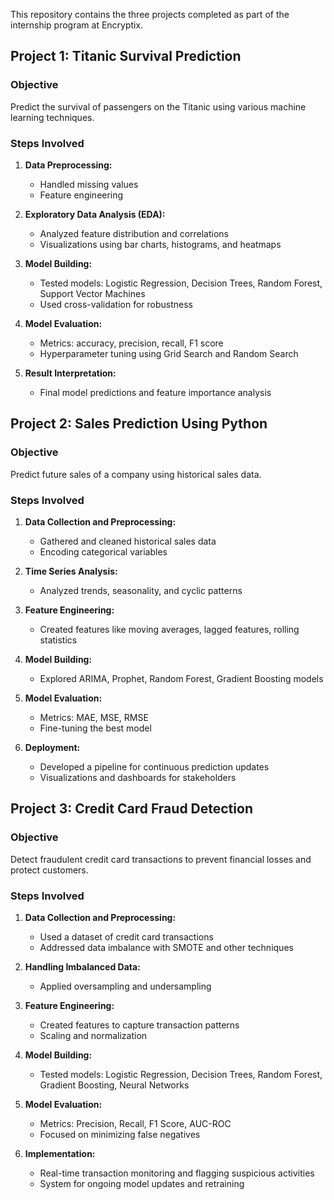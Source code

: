 

This repository contains the three projects completed as part of the internship program at Encryptix.

## Project 1: Titanic Survival Prediction

### Objective
Predict the survival of passengers on the Titanic using various machine learning techniques.

### Steps Involved
1. **Data Preprocessing:**
   - Handled missing values
   - Feature engineering

2. **Exploratory Data Analysis (EDA):**
   - Analyzed feature distribution and correlations
   - Visualizations using bar charts, histograms, and heatmaps

3. **Model Building:**
   - Tested models: Logistic Regression, Decision Trees, Random Forest, Support Vector Machines
   - Used cross-validation for robustness

4. **Model Evaluation:**
   - Metrics: accuracy, precision, recall, F1 score
   - Hyperparameter tuning using Grid Search and Random Search

5. **Result Interpretation:**
   - Final model predictions and feature importance analysis

## Project 2: Sales Prediction Using Python

### Objective
Predict future sales of a company using historical sales data.

### Steps Involved
1. **Data Collection and Preprocessing:**
   - Gathered and cleaned historical sales data
   - Encoding categorical variables

2. **Time Series Analysis:**
   - Analyzed trends, seasonality, and cyclic patterns

3. **Feature Engineering:**
   - Created features like moving averages, lagged features, rolling statistics

4. **Model Building:**
   - Explored ARIMA, Prophet, Random Forest, Gradient Boosting models

5. **Model Evaluation:**
   - Metrics: MAE, MSE, RMSE
   - Fine-tuning the best model

6. **Deployment:**
   - Developed a pipeline for continuous prediction updates
   - Visualizations and dashboards for stakeholders

## Project 3: Credit Card Fraud Detection

### Objective
Detect fraudulent credit card transactions to prevent financial losses and protect customers.

### Steps Involved
1. **Data Collection and Preprocessing:**
   - Used a dataset of credit card transactions
   - Addressed data imbalance with SMOTE and other techniques

2. **Handling Imbalanced Data:**
   - Applied oversampling and undersampling

3. **Feature Engineering:**
   - Created features to capture transaction patterns
   - Scaling and normalization

4. **Model Building:**
   - Tested models: Logistic Regression, Decision Trees, Random Forest, Gradient Boosting, Neural Networks

5. **Model Evaluation:**
   - Metrics: Precision, Recall, F1 Score, AUC-ROC
   - Focused on minimizing false negatives

6. **Implementation:**
   - Real-time transaction monitoring and flagging suspicious activities
   - System for ongoing model updates and retraining
